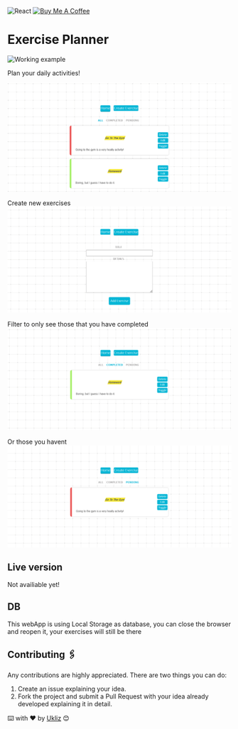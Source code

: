 ![React](https://img.shields.io/badge/React-20232A?style=for-the-badge&logo=react&logoColor=61DAFB) <a href="https://www.buymeacoffee.com/ukliz" target="_blank"> <img src="https://cdn.buymeacoffee.com/buttons/default-orange.png" alt="Buy Me A Coffee" height="28" width="130"></a>

# Exercise Planner

![Working example](./Assets/Gif.gif)

Plan your daily activities!

![MainScreen](./Assets/Home.png)

Create new exercises
![Create](./Assets/Create.png)

Filter to only see those that you have completed
![Completed](./Assets/Completed.png)

Or those you havent
![Pending](./Assets/Pending.png)

## Live version

Not availiable yet!

## DB

This webApp is using Local Storage as database, you can close the browser and reopen it, your exercises will still be there

## Contributing 🖇️

Any contributions are highly appreciated. There are two things you can do:

1. Create an issue explaining your idea.
2. Fork the project and submit a Pull Request with your idea already developed explaining it in detail.

⌨️ with ❤️ by [Ukliz](https://github.com/Uklizdev) 😊
